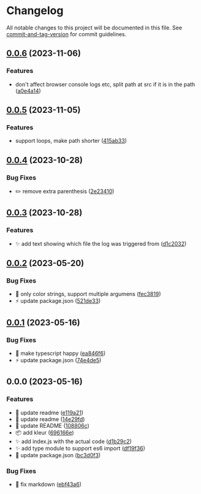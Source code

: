 # Changelog

All notable changes to this project will be documented in this file. See [commit-and-tag-version](https://github.com/absolute-version/commit-and-tag-version) for commit guidelines.

## [0.0.6](https://github.com/henrikvilhelmberglund/hvb-console/compare/v0.0.5...v0.0.6) (2023-11-06)


### Features

* don't affect browser console logs etc, split path at src if it is in the path ([a0e4a14](https://github.com/henrikvilhelmberglund/hvb-console/commit/a0e4a14cc6b7ba5b5ed17e7495ed28b504bd3801))

## [0.0.5](https://github.com/henrikvilhelmberglund/hvb-console/compare/v0.0.4...v0.0.5) (2023-11-05)


### Features

* support loops, make path shorter ([415ab33](https://github.com/henrikvilhelmberglund/hvb-console/commit/415ab3369b164bd2eceadbc81489240365458fb4))

## [0.0.4](https://github.com/henrikvilhelmberglund/hvb-console/compare/v0.0.3...v0.0.4) (2023-10-28)


### Bug Fixes

* :pencil2: remove extra parenthesis ([2e23410](https://github.com/henrikvilhelmberglund/hvb-console/commit/2e234101699cd8136b8dc8822f9cc23e76a4105b))

## [0.0.3](https://github.com/henrikvilhelmberglund/hvb-console/compare/v0.0.2...v0.0.3) (2023-10-28)


### Features

* :sparkles: add text showing which file the log was triggered from ([d1c2032](https://github.com/henrikvilhelmberglund/hvb-console/commit/d1c20325d48abe2d33fc70326b1f97917bded4a7))

## [0.0.2](https://github.com/henrikvilhelmberglund/hvb-console/compare/v0.0.1...v0.0.2) (2023-05-20)


### Bug Fixes

* :bug: only color strings, support multiple argumens ([fec3819](https://github.com/henrikvilhelmberglund/hvb-console/commit/fec381993c0c18b19f5d183bad644c79fece0ea6))
* :zap: update package.json ([521de33](https://github.com/henrikvilhelmberglund/hvb-console/commit/521de33d807a6d9c77429979d80e7cdd1ab64c97))

## [0.0.1](https://github.com/henrikvilhelmberglund/hvb-console/compare/v0.0.0...v0.0.1) (2023-05-16)


### Bug Fixes

* :bug: make typescript happy ([ea846f6](https://github.com/henrikvilhelmberglund/hvb-console/commit/ea846f655c94d979caaea4ef82c1cb7a0355a7af))
* :zap: update package.json ([74e4de5](https://github.com/henrikvilhelmberglund/hvb-console/commit/74e4de5835427d2accacecd3d7b5714a605cb2f5))

## 0.0.0 (2023-05-16)


### Features

* :memo: update readme ([e119a21](https://github.com/henrikvilhelmberglund/hvb-console/commit/e119a21a19c7605064d533cb2fdc0adef60dd6aa))
* :memo: update readme ([14e29fd](https://github.com/henrikvilhelmberglund/hvb-console/commit/14e29fdbb5414dfeabf96a64f88a43dd52750181))
* :memo: update README ([108806c](https://github.com/henrikvilhelmberglund/hvb-console/commit/108806c16aa023722118caee1baa1e3d1d4d1abb))
* :package: add kleur ([696166e](https://github.com/henrikvilhelmberglund/hvb-console/commit/696166e1e7d82d7b9b23aac2f40175867402c503))
* :sparkles: add index.js with the actual code ([d1b29c2](https://github.com/henrikvilhelmberglund/hvb-console/commit/d1b29c22fc48b8b642410f6464966ac41bd50765))
* :sparkles: add type module to support es6 import ([df19f36](https://github.com/henrikvilhelmberglund/hvb-console/commit/df19f366d9cc6bbeb42b1cb8dfdf201253c4627a))
* :tada: update package.json ([bc3d0f3](https://github.com/henrikvilhelmberglund/hvb-console/commit/bc3d0f359c1abf777c12b016d5c7ce1c92f5af93))


### Bug Fixes

* :memo: fix markdown ([ebf43a6](https://github.com/henrikvilhelmberglund/hvb-console/commit/ebf43a6ad76082d102b41b0010d68554784fb7f1))
